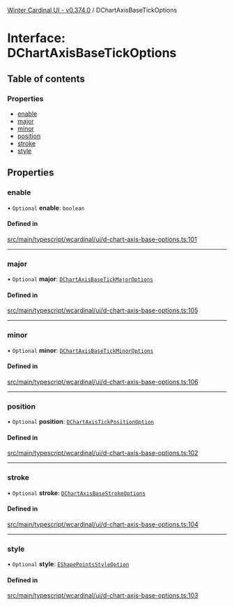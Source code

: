 [Winter Cardinal UI - v0.374.0](../index.md) / DChartAxisBaseTickOptions

# Interface: DChartAxisBaseTickOptions

## Table of contents

### Properties

- [enable](DChartAxisBaseTickOptions.md#enable)
- [major](DChartAxisBaseTickOptions.md#major)
- [minor](DChartAxisBaseTickOptions.md#minor)
- [position](DChartAxisBaseTickOptions.md#position)
- [stroke](DChartAxisBaseTickOptions.md#stroke)
- [style](DChartAxisBaseTickOptions.md#style)

## Properties

### enable

• `Optional` **enable**: `boolean`

#### Defined in

[src/main/typescript/wcardinal/ui/d-chart-axis-base-options.ts:101](https://github.com/winter-cardinal/winter-cardinal-ui/blob/v0.310.1/src/main/typescript/wcardinal/ui/d-chart-axis-base-options.ts#L101)

___

### major

• `Optional` **major**: [`DChartAxisBaseTickMajorOptions`](DChartAxisBaseTickMajorOptions.md)

#### Defined in

[src/main/typescript/wcardinal/ui/d-chart-axis-base-options.ts:105](https://github.com/winter-cardinal/winter-cardinal-ui/blob/v0.310.1/src/main/typescript/wcardinal/ui/d-chart-axis-base-options.ts#L105)

___

### minor

• `Optional` **minor**: [`DChartAxisBaseTickMinorOptions`](DChartAxisBaseTickMinorOptions.md)

#### Defined in

[src/main/typescript/wcardinal/ui/d-chart-axis-base-options.ts:106](https://github.com/winter-cardinal/winter-cardinal-ui/blob/v0.310.1/src/main/typescript/wcardinal/ui/d-chart-axis-base-options.ts#L106)

___

### position

• `Optional` **position**: [`DChartAxisTickPositionOption`](../index.md#dchartaxistickpositionoption)

#### Defined in

[src/main/typescript/wcardinal/ui/d-chart-axis-base-options.ts:102](https://github.com/winter-cardinal/winter-cardinal-ui/blob/v0.310.1/src/main/typescript/wcardinal/ui/d-chart-axis-base-options.ts#L102)

___

### stroke

• `Optional` **stroke**: [`DChartAxisBaseStrokeOptions`](DChartAxisBaseStrokeOptions.md)

#### Defined in

[src/main/typescript/wcardinal/ui/d-chart-axis-base-options.ts:104](https://github.com/winter-cardinal/winter-cardinal-ui/blob/v0.310.1/src/main/typescript/wcardinal/ui/d-chart-axis-base-options.ts#L104)

___

### style

• `Optional` **style**: [`EShapePointsStyleOption`](../index.md#eshapepointsstyleoption)

#### Defined in

[src/main/typescript/wcardinal/ui/d-chart-axis-base-options.ts:103](https://github.com/winter-cardinal/winter-cardinal-ui/blob/v0.310.1/src/main/typescript/wcardinal/ui/d-chart-axis-base-options.ts#L103)
